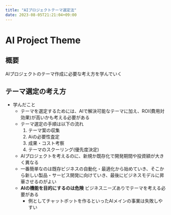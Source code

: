 ```yaml
---
title: "AIプロジェクトテーマ選定法"
date: 2023-08-05T21:21:04+09:00
---
```


# AI Project Theme

## 概要

AIプロジェクトのテーマ作成に必要な考え方を学んでいく

## テーマ選定の考え方

- 学んだこと
  - テーマを選定するためには、AIで解決可能なテーマに加え、ROI(費用対効果)が高いかも考える必要がある
  - テーマ選定の手順は以下の流れ
    1. テーマ案の収集
    2. Aiの必要性査定
    3. 成果・コスト考察
    4. テーマのスクーリング(優先度決定)
  - AIプロジェクトを考えるのに、新規か既存化で開発期間や投資額が大きく異なる
  - 一番簡単なのは既存ビジネスの自動化・最適化から始めていき、そこから新しい製品・サービス開発に向けていき、最後にビジネスモデルに昇華させるのがよい
  - **AIの機能を目的にするのは危険** ビジネスニーズありでテーマを考える必要がある
    - 例としてチャットボットを作るといったAIメインの事業は失敗しやすい
